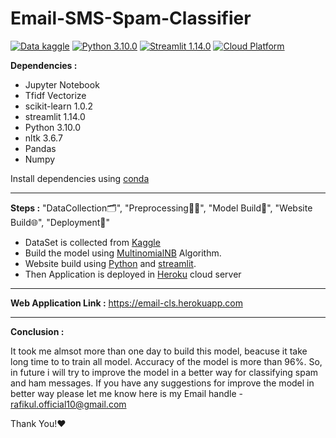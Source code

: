 # Email-SMS-Spam-Classifier
[![Data kaggle](https://img.shields.io/badge/Data-Kaggle-blueviolet)](https://www.kaggle.com/datasets/uciml/sms-spam-collection-dataset) 
            [![Python 3.10.0](https://img.shields.io/badge/Python-3.10.0-brightgreen)](https://www.python.org/downloads/release/python-3100/) 
             [![Streamlit 1.14.0](https://img.shields.io/badge/Streamlit%20-1.14.0-Ff0000)](https://docs.streamlit.io/) 
             [![Cloud Platform](https://img.shields.io/badge/CloudPlatform-Heroku-9cf)](https://www.heroku.com/managed-data-services)
             

**Dependencies :**

- Jupyter Notebook 
- Tfidf Vectorize
- scikit-learn 1.0.2
- streamlit 1.14.0
- Python 3.10.0
- nltk 3.6.7
- Pandas
- Numpy

Install dependencies using [conda](https://docs.conda.io/en/latest/)

---
**Steps :**  "DataCollection🗂️", "Preprocessing👨‍💻", "Model Build🤖", "Website Build🌐", "Deployment🎯"

- DataSet is collected from [Kaggle](https://www.kaggle.com/datasets/tmdb/tmdb-movie-metadata)
- Build the model using [MultinomialNB](https://scikit-learn.org/stable/modules/generated/sklearn.naive_bayes.MultinomialNB.html) Algorithm.
- Website build using [Python](https://www.python.org/downloads/release/python-3100/) and [streamlit](https://docs.streamlit.io/).
- Then Application is deployed in [Heroku](https://devcenter.heroku.com/categories/reference) cloud server


---
**Web Application Link :** https://email-cls.herokuapp.com

---
**Conclusion :**

It took me almsot more than one day to build this model, beacuse it take long time to to train all model. Accuracy of the model is more than 96%. So, in future i will try to improve the model in a better way for classifying spam and ham messages. If you have any suggestions for improve the model in better way please let me know here is my Email handle - rafikul.official10@gmail.com  

Thank You!❤️
